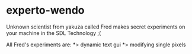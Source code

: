 # experto-wendo
Unknown scientist from yakuza called Fred makes secret experiments on your machine in the SDL Technology ;(

All Fred's experiments are:
*> dynamic text gui
*> modifying single pixels
